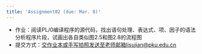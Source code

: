 ```yaml
---
title: 'Assignment02 (due: Mar. 8)'
---
```

- 作业：阅读PL/0编译程序的源代码，找出语句处理、表达式、项、因子的语法分析程序片段，试画出各自类似图2.5和图2.8的流程图
- 提交方式：交作业本或手写拍照发送至老师邮箱lisujian@pku.edu.cn


